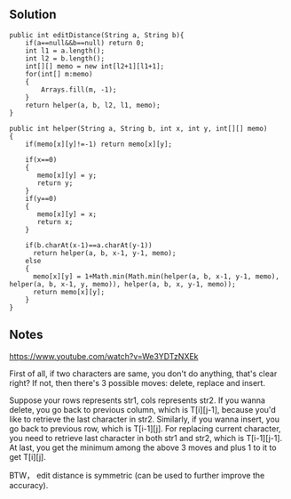 ## Solution

```
public int editDistance(String a, String b){
    if(a==null&&b==null) return 0;
    int l1 = a.length();
    int l2 = b.length();
    int[][] memo = new int[l2+1][l1+1];
    for(int[] m:memo)
    {
        Arrays.fill(m, -1);
    }
    return helper(a, b, l2, l1, memo);
}

public int helper(String a, String b, int x, int y, int[][] memo)
{
    if(memo[x][y]!=-1) return memo[x][y];
    
    if(x==0) 
    {
       memo[x][y] = y;
       return y;
    }
    if(y==0) 
    {
       memo[x][y] = x;
       return x;
    }
    
    if(b.charAt(x-1)==a.charAt(y-1))
      return helper(a, b, x-1, y-1, memo);
    else
    {
      memo[x][y] = 1+Math.min(Math.min(helper(a, b, x-1, y-1, memo), helper(a, b, x-1, y, memo)), helper(a, b, x, y-1, memo));
      return memo[x][y];
    }
}
```

## Notes
https://www.youtube.com/watch?v=We3YDTzNXEk

First of all, if two characters are same, you don't do anything, that's clear right? If not, then there's 3 possible moves: delete, replace and insert. 

Suppose your rows represents str1, cols represents str2. If you wanna delete, you go back to previous column, which is T[i][j-1], because you'd like to retrieve the last character in str2. Similarly, if you wanna insert, you go back to previous row, which is T[i-1][j]. For replacing current character, you need to retrieve last character in both str1 and str2, which is T[i-1][j-1]. At last, you get the minimum among the above 3 moves and plus 1 to it to get T[i][j].

BTW， edit distance is symmetric (can be used to further improve the accuracy).
